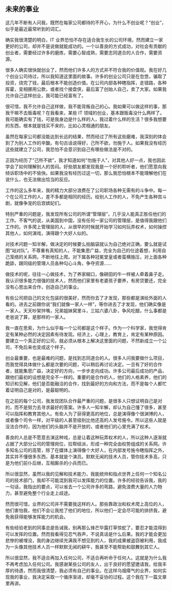 <div class="inner">
<h2>未来的事业</h2>
<p>这几年不断有人问我，既然在每家公司都待的不开心，为什么不创业呢？“创业”，似乎是最近最常听到的词汇。</p>
<p>确实我很清楚的明白，IT 业界恐怕不存在适合我生长的公司环境，然而建立一家更好的公司，却并不是说做就能成功的。一个以善良的方式成功，对社会有贡献的创业者，需要经过许多的磨炼，需要心智成熟，需要志同道合的人合作，需要资源。</p>
<p>很多人确实很快就创业了，然而他们许多人的方式并不符合我的价值观。我在好几个创业公司待过，所以我知道这里面的故事。许多的创业公司只是在忽悠，骗取了投资，烧完了钱，最后根本不能创造价值。在公司内部各种瞎指挥，走错路，各种挥霍，变相挪用公款，或者找个接盘侠，最后富了创始人自己，卖了大家。如果我允许自己这样创业，我可能已经富有了。</p>
<p>很可惜，我不允许自己这样做，我不能背叛自己的心。我如果可以做这样的事，那我干嘛不去贩毒呢？在我看来，某些 IT 领域的创业，基本跟贩毒没什么两样了。我可能确实有了钱，可是我身边是什么样的人，我过着什么样的生活？很多我想要的东西，根本就是钱买不来的，比如心灵相通的朋友。</p>
<p>虽然在每家公司都没能达到长远的结果，然而经过了所有这些磨难，我深刻的体会到了为别人工作的辛酸。有句古话说得好，己所不欲，勿施于人。如果我没有经历这些就建立了公司，我恐怕不会意识到自己有哪些做法是不对的。</p>
<p>正因为经历了“己所不欲”，我才知道如何“勿施于人”，对其他人好一点，我也因此学会了如何理解别人的苦闷。好些朋友都发现我是一个好的聆听者，他们愿意向我倾诉职场中的不愉快。如果我没有经历过这一切，那么我恐怕根本不能理解他们在说什么，也无法做出恰当的反应。</p>
<p>工作的这么多年来，我的精力大部分浪费在了公司职场各种无需有的斗争中。每一个在公司工作的人，差不多都是相同的经历。给别人工作的人，不免产生各种宫斗剧，就像争宠的后宫嫔妃们。</p>
<p>特别严重的问题是，我发现所有公司的所谓“管理层”，几乎没人能真正胜任他们的工作。不客气的说，从美国到中国，没有任何一家公司的管理层，是值得我跟他们工作的。许多爬上管理层的人，从很早的时候就开始学习如何玩弄权术，如何操控其他人，如何演戏，演得跟个大好人似的。</p>
<p>对技术问题一知半解，做决定的时候要么拍脑袋就认为自己绝对正确，要么就是试图“站对队”。不尊重有真知的人，不能集思广益，完全为自己的仕途着想，利用自己笼络的关系网，不断地往上爬。对下属各种冠冕堂皇或者蛮横施压，对上面各种跪舔，跟同级的管理人员各种勾心斗角，争夺资源……</p>
<p>做技术的呢，往往一心做技术，为了养家糊口，像耕田的牛一样被人牵着鼻子走。我认识很多能力很强的技术人，然而他们家里有老婆孩子要养，有房贷要还，完全没有心思出来合作，创造自己的事业。</p>
<p>有些公司把自己的文化包装的很美好，然而你去了才发现，那些都是演给外面的人看的。进去之前跟你说“我们就像一家人一样”，等你进去了才发现，他们确实像是一家人。天天吵架拌嘴，兄弟姐妹窝里斗，三姑六婆八卦，争风吃醋，什么事都是老爸说了算，是那样的一家人。</p>
<p>我一直在思索，为什么似乎每一个公司都是这个样子。作为一个科学家，我觉得肯定有某种必然的决定因素有待发现。经济上，心理上，教育上，肯定有某种原因。要建立一个真正好的公司，就必须从根本上解决这里面的问题，不然新成立一个公司，不免后来也变成这个样子。</p>
<p>创业最重要，也是最难的问题，是找到志同道合的人。很多人问我要做什么项目，而我觉得具体做什么都是次要的问题，可以稍后再讨论决定。一旦有了好的合作者，就能集思广益，决定好的方向，一步步走向成功。许多公司最后成功的产品，跟他们最初的设想是完全不一样的。重要的是合作的人，他们的人格素养，他们的知识和见解，他们是否能融洽的合作，找到最好的方向和方法，而不是每个人都忙着证明自己是对的，是最聪明的。</p>
<p>在之前的每个公司，我发现团队合作最严重的问题，是很多人只想证明自己是对的，而不是努力去寻求最好的答案。许多人一知半解，却认为自己懂了很多，甚至可以指挥和教育其他人。有些人为了获得更高的地位，总是演得像个很渊博的人，或者像个司令一样，对平级的人甚至级别比他还高的人发号施令。所以这些人就是没法合作的，因为他们的头脑并不是开放的，或者他们的心里充满了权术。</p>
<p>善良的人总是不愿意去演这种戏，总是让着这种玩弄权术的人，所以这种人逐渐就占据了大部分公司的管理岗位，拉帮结派，形成一种完全由权势组成的关系网。许多知名公司的高管，除了在媒体上演得像个大好人，在内部发号施令瞎指挥之外，其实并不懂很多东西，基本就是个演员。默默无闻的技术人员，管你技术多高，只是为他们前仆后继，互相厮杀的小兵而已。</p>
<p>所以很显然，虽然以我的见解和技术能力，我能统帅和指点世界上任何一个知名公司的技术部门，我却不可能混到我可以发挥能力的位置。许多的经验告诉我，我的一句话，我指出的要点，可以省去一个公司许多的弯路，避免浪费大量的人力物力，甚至避免整个行业走上歧途。</p>
<p>然而很可惜，业界的公司并不需要我这样的人。那些靠政治和权术爬上高位的人，他们害怕我，他们不会让我抢了他们的地位，所以他们一定会尽可能的排挤我，避免我获得能够发挥能力的机会。</p>
<p>有些经验老到的同事总是告诫我，别再那么锋芒毕露打草惊蛇了，要忍才能混得到可以发挥的位置。然而我看得见忍气吞声，不说真话是什么后果。我的才能会更加悲惨的被埋没，我的身边继续充满我不想见到的人，我的成果被盗窃被利用，我成为一头像其他技术人员一样默默无闻的耕牛，我甚至不能帮助和鼓舞到其它人。</p>
<p>所以很显然，我不适合再加入任何公司，不适合再听命于任何人。这就是为什么我不再考虑加入任何公司。我感谢某些公司的友人，出于良好的愿望邀请我，给我丰厚的待遇，然而我很清楚，我必须有自己的事业。在这样乌烟瘴气的业界，如何实现我的事业，我决定采取一个循序渐进，却毫不妥协的过程。这个我在下一篇文章里再讲。</p>
</div>
<!--
<div class="ad-banner" style="margin-top: 5px">
<script async src="//pagead2.googlesyndication.com/pagead/js/adsbygoogle.js"></script>
<ins class="adsbygoogle"
                    style="display:inline-block;width:100%;height:90px"
                    data-ad-client="ca-pub-1331524016319584"
                    data-ad-slot="6657867155"></ins>
<script>(adsbygoogle = window.adsbygoogle || []).push({});</script>
</div>
        -->
<script data-ad-client="ca-pub-1331524016319584" async
            src="https://pagead2.googlesyndication.com/pagead/js/adsbygoogle.js">
</script>
    